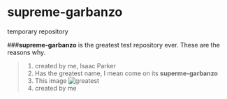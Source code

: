 # supreme-garbanzo
temporary repository

###__supreme-garbanzo__ is the greatest test repository ever. These are the reasons why.
>1. created by me, Isaac Parker
>2. Has the greatest name, I mean come on its __superme-garbanzo__
>3. This image ![greatest](https://octodex.github.com/images/privateinvestocat.jpg)
>4. created by me
